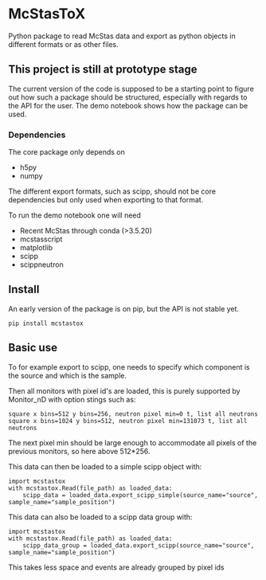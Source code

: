 # McStasToX
Python package to read McStas data and export as python objects in different formats or as other files.

## This project is still at prototype stage
The current version of the code is supposed to be a starting point to figure out how such a package should be structured, especially with regards to the API for the user. The demo notebook shows how the package can be used.

### Dependencies
The core package only depends on
- h5py
- numpy

The different export formats, such as scipp, should not be core dependencies but only used when exporting to that format.

To run the demo notebook one will need
- Recent McStas through conda (>3.5.20)
- mcstasscript
- matplotlib
- scipp
- scippneutron

## Install
An early version of the package is on pip, but the API is not stable yet.

```
pip install mcstastox
```

## Basic use
To for example export to scipp, one needs to specify which component is the source and which is the sample.

Then all monitors with pixel id's are loaded, this is purely supported by Monitor_nD with option stings such as:

```
square x bins=512 y bins=256, neutron pixel min=0 t, list all neutrons
square x bins=1024 y bins=512, neutron pixel min=131073 t, list all neutrons
```

The next pixel min should be large enough to accommodate all pixels of the previous monitors, so here above 512*256.

This data can then be loaded to a simple scipp object with:

```
import mcstastox
with mcstastox.Read(file_path) as loaded_data:
    scipp_data = loaded_data.export_scipp_simple(source_name="source", sample_name="sample_position")
```

This data can also  be loaded to a scipp data group with:
```
import mcstastox
with mcstastox.Read(file_path) as loaded_data:
    scipp_data_group = loaded_data.export_scipp(source_name="source", sample_name="sample_position")
```

This takes less space and events are already grouped by pixel ids
